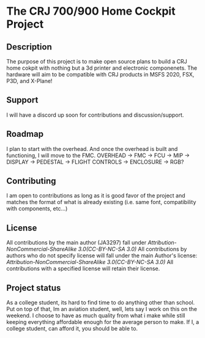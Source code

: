 # The CRJ 700/900 Home Cockpit Project

## Description
The purpose of this project is to make open source plans to build a CRJ home cokpit with nothing but a 3d printer and electronic componenets. The hardware will aim to be compatible with CRJ products in MSFS 2020, FSX, P3D, and X-Plane!

## Support
I will have a discord up soon for contributions and discussion/support.

## Roadmap
I plan to start with the overhead. And once the overhead is built and functioning, I will move to the FMC. 
OVERHEAD -> FMC -> FCU -> MIP -> DISPLAY -> PEDESTAL -> FLIGHT CONTROLS -> ENCLOSURE -> RGB?

## Contributing
I am open to contributions as long as it is good favor of the project and matches the format of what is already existing (i.e. same font, compatibility with components, etc...)

## License
All contributions by the main author (JA3297) fall under _Attribution-NonCommercial-ShareAlike 3.0(CC-BY-NC-SA 3.0)_
All contributions by authors who do not specify license will fall under the main Author's license: _Attribution-NonCommercial-ShareAlike 3.0(CC-BY-NC-SA 3.0)_
All contributions with a specified license will retain their license.

## Project status
As a college student, its hard to find time to do anything other than school. Put on top of that, Im an aviation student, well, lets say I work on this on the weekend. I choose to have as much quality from what i make while still keeping everything affordable enough for the average person to make. If I, a college student, can afford it, you should be able to. 
